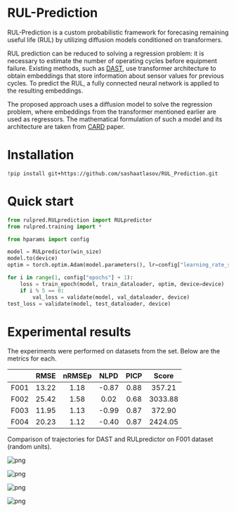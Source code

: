# RUL-Prediction

RUL-Prediction is a custom probabilistic framework for forecasing remaining useful life (RUL) by utilizing diffusion models conditioned on transformers. 

RUL prediction can be reduced to solving a regression problem: it is necessary to estimate the number of operating cycles before equipment failure. Existing methods, such as [DAST](https://arxiv.org/abs/2106.15842), use transformer architecture to obtain embeddings that store information about sensor values for previous cycles. To predict the RUL, a fully connected neural network is applied to the resulting embeddings. 

The proposed approach uses a diffusion model to solve the regression problem, where embeddings from the transformer mentioned earlier are used as regressors. The mathematical formulation of such a model and its architecture are taken from [CARD](https://arxiv.org/abs/2206.07275) paper.

# Installation

```
!pip install git+https://github.com/sashaatlasov/RUL_Prediction.git
```

# Quick start 

```python
from rulpred.RULprediction import RULpredictor
from rulpred.training import *

from hparams import config

model = RULpredictor(win_size)
model.to(device)
optim = torch.optim.Adam(model.parameters(), lr=config["learning_rate_start"])

for i in range(1, config["epochs"] + 1):
    loss = train_epoch(model, train_dataloader, optim, device=device)
    if i % 5 == 0:
        val_loss = validate(model, val_dataloader, device)
test_loss = validate(model, test_dataloader, device)
```

# Experimental results

The experiments were performed on datasets from the set. Below are the metrics for each.

|      |  RMSE | nRMSEp |  NLPD | PICP |  Score  |
|:----:|:-----:|:------:|:-----:|:----:|:-------:|
| F001 | 13.22 |  1.18  | -0.87 | 0.88 |  357.21 |
| F002 | 25.42 |  1.58  |  0.02 | 0.68 | 3033.88 |
| F003 | 11.95 |  1.13  | -0.99 | 0.87 |  372.90 |
| F004 | 20.23 |  1.12  | -0.40 | 0.87 | 2424.05 |

Comparison of trajectories for DAST and RULpredictor on F001 dataset (random units).

![png](https://github.com/sashaatlasov/RUL_Prediction/blob/main/example/pictures/F001_unit10.png)

![png](https://github.com/sashaatlasov/RUL_Prediction/blob/main/example/pictures/F001_unit8.png)

![png](https://github.com/sashaatlasov/RUL_Prediction/blob/main/example/pictures/F001_unit24.png)

![png](https://github.com/sashaatlasov/RUL_Prediction/blob/main/example/pictures/F001_unit99.png)


